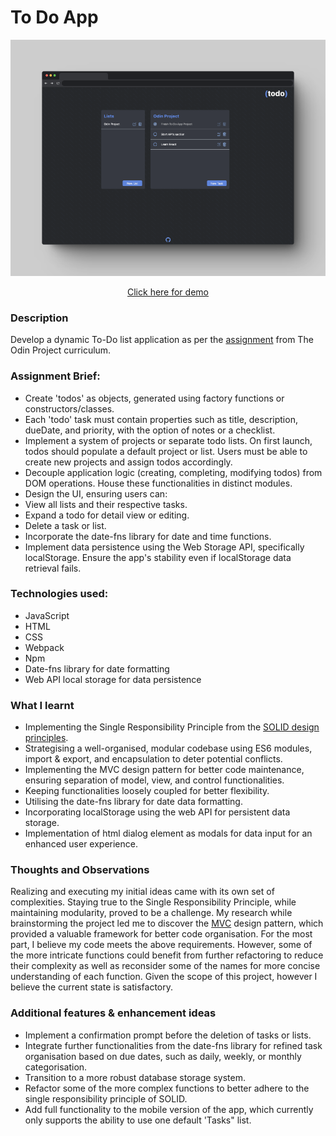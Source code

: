 # To Do App #

<p align="center">
  <a href="https://github.com/scottwright-dev/odin-project-todo-list">
    <img src="src/assets/img/todo-app-mockup.png" alt="To Do App">
  </a>
</p>
  
<p align="center">
  <a href="https://github.com/scottwright-dev/odin-project-todo-list">Click here for demo</a>
</p>


### Description
Develop a dynamic To-Do list application as per the <a href="https://www.theodinproject.com/lessons/node-path-javascript-todo-list">assignment</a> from The Odin Project curriculum.

### Assignment Brief:

- Create 'todos' as objects, generated using factory functions or constructors/classes.
- Each 'todo' task must contain properties such as title, description, dueDate, and priority, with the option of notes or a checklist.
- Implement a system of projects or separate todo lists. On first launch, todos should populate a default project or list. Users must be able to create new projects and assign todos accordingly.
- Decouple application logic (creating, completing, modifying todos) from DOM operations. House these functionalities in distinct modules.
- Design the UI, ensuring users can:
- View all lists and their respective tasks.
- Expand a todo for detail view or editing.
- Delete a task or list.
- Incorporate the date-fns library for date and time functions.
- Implement data persistence using the Web Storage API, specifically localStorage. Ensure the app's stability even if localStorage data retrieval fails.


### Technologies used:
- JavaScript
- HTML
- CSS
- Webpack
- Npm
- Date-fns library for date formatting
- Web API local storage for data persistence

### What I learnt

- Implementing the Single Responsibility Principle from the <a href="https://medium.com/@cramirez92/s-o-l-i-d-the-first-5-priciples-of-object-oriented-design-with-javascript-790f6ac9b9fa">SOLID design principles</a>.
- Strategising a well-organised, modular codebase using ES6 modules, import & export, and encapsulation to deter potential conflicts.
- Implementing the MVC design pattern for better code maintenance, ensuring separation of model, view, and control functionalities.
- Keeping functionalities loosely coupled for better flexibility.
- Utilising the date-fns library for date data formatting.
- Incorporating localStorage using the web API for persistent data storage.
- Implementation of html dialog element as modals for data input for an enhanced user experience.

### Thoughts and Observations

Realizing and executing my initial ideas came with its own set of complexities. Staying true to the Single Responsibility Principle, while maintaining modularity, proved to be a challenge. My research while brainstorming the project led me to discover the <a href="https://developer.mozilla.org/en-US/docs/Glossary/MVC">MVC</a> design pattern, which provided a valuable framework for better code organisation. For the most part, I believe my code meets the above requirements. However, some of the more intricate functions could benefit from further refactoring to reduce their complexity as well as reconsider some of the names for more concise understanding of each function. Given the scope of this project, however I believe the current state is satisfactory.


### Additional features & enhancement ideas 

- Implement a confirmation prompt before the deletion of tasks or lists.
- Integrate further functionalities from the date-fns library for refined task organisation based on due dates, such as daily, weekly, or monthly categorisation.
- Transition to a more robust database storage system.
- Refactor some of the more complex functions to better adhere to the single responsibility principle of SOLID.
- Add full functionality to the mobile version of the app, which currently only supports the ability to use one default 'Tasks" list.
